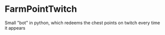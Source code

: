 # FarmPointTwitch
Small "bot" in python, which redeems the chest points on twitch every time it appears
